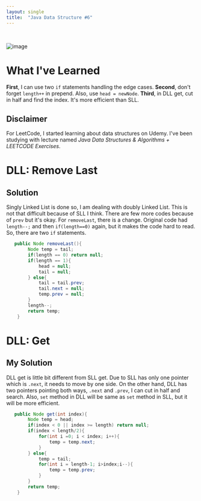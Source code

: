 ```yaml
---
layout: single
title:  "Java Data Structure #6"
---
```

<br>

![image](https://github.com/DutchVandaline/DutchVandaline.github.io/assets/142364450/b75c9826-3f3f-44ba-9d85-dc8eb7d3aba1)

# What I've Learned
**First**, I can use two `if` statements handling the edge cases.
**Second**, don't forget `length++` in prepend. Also, use `head = newNode`.
**Third**, in DLL get, cut in half and find the index. It's more efficient than SLL.

## Disclaimer
 For LeetCode, I started learning about data structures on Udemy. I've been studying with lecture named *Java Data Structures & Algorithms + LEETCODE Exercises*. 

# DLL: Remove Last

## Solution

 Singly Linked List is done so, I am dealing with doubly Linked List. This is not that difficult because of SLL I think. There are few more codes because of `prev` but it's okay. For `removeLast`, there is a change. 
 Original code had `length--;` and then `if(length==0)` again, but it makes the code hard to read. So, there are two `if` statements.

```java
   public Node removeLast(){
	    Node temp = tail;
	    if(length == 0) return null;
	    if(length == 1){
	        head = null;
	        tail = null;
	    } else{
	        tail = tail.prev;
	        tail.next = null;
	        temp.prev = null;
	    }
	    length--;
	    return temp;
	}
```

# DLL: Get

## My Solution

DLL get is little bit different from SLL get. Due to SLL has only one pointer which is `.next`, it needs to move by one side. On the other hand, DLL has two pointers pointing both ways, `.next` and `.prev`, I can cut in half and search. Also, `set` method in DLL will be same as `set` method in SLL, but it will be more efficient.

```java
   public Node get(int index){
	    Node temp = head;
	    if(index < 0 || index >= length) return null;
	    if(index < length/2){
	        for(int i =0; i < index; i++){
	            temp = temp.next;
	        }
	    } else{
	        temp = tail;
	        for(int i = length-1; i>index;i--){
	            temp = temp.prev;
	        }
	    }
	    return temp;
	}
```

